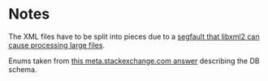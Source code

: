 # Notes

The XML files have to be split into pieces due to a [segfault that libxml2 can
cause processing large
files](https://www.postgresql.org/message-id/13153.1489002877%40sss.pgh.pa.us).

Enums taken from [this meta.stackexchange.com
answer](https://meta.stackexchange.com/questions/2677/database-schema-documentation-for-the-public-data-dump-and-sede)
describing the DB schema.

